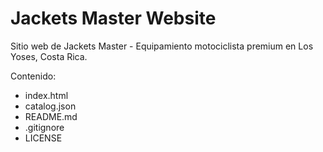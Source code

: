 # Jackets Master Website
Sitio web de Jackets Master - Equipamiento motociclista premium en Los Yoses, Costa Rica.

Contenido:
- index.html
- catalog.json
- README.md
- .gitignore
- LICENSE
